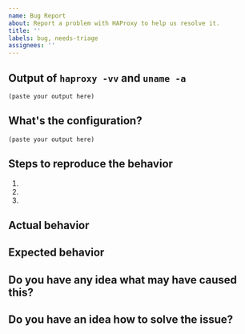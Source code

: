 ```yaml
---
name: Bug Report
about: Report a problem with HAProxy to help us resolve it.
title: ''
labels: bug, needs-triage
assignees: ''
---
```


<!--

Welcome! - We kindly ask that you:

  1. Fill out the issue template below - not doing so needs a good reason.
  2. Use the forum or the mailing list if you have a question rather than a bug or feature request.

The forum is at: https://discourse.haproxy.org/

The mailing list (no need to subscribe) is: haproxy@formilux.org
Subscribe to the list: haproxy+subscribe@formilux.org
Unsubscribe from the list: haproxy+unsubscribe@formilux.org

Forum and mailing list are correct places for questions about HAProxy or general suggestions
and topics, e.g. usage or documentation questions! This issue tracker is for tracking bugs and
feature requests directly relating to the development of the software itself.

Thanks for understanding, and for contributing to the project!

-->

## Output of `haproxy -vv` and `uname -a`

<!-- Put it in code blocks ```: -->

```
(paste your output here)
```

## What's the configuration?

<!--
Include as much configuration as possible, including global and default sections.
Replace confidential data like domain names and IP addresses.

Put it in code blocks ```:
-->

```
(paste your output here)
```

## Steps to reproduce the behavior

<!--
The more time you spend describing an easy way to reproduce the behavior (if
this is possible), the easier it is for the project developers to fix it!
-->

1. 
2. 
3. 

## Actual behavior

<!--
In this section, please try to concentrate on observations, so only describe
what you observed directly.
-->

## Expected behavior

<!--
Describe what you would like HAProxy to do differently.
-->

## Do you have any idea what may have caused this?

## Do you have an idea how to solve the issue?
